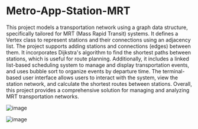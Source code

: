 # Metro-App-Station-MRT

This project models a transportation network using a graph data structure, specifically tailored for MRT (Mass Rapid Transit) systems. It defines a Vertex class to represent stations and their connections using an adjacency list. The project supports adding stations and connections (edges) between them. It incorporates Dijkstra's algorithm to find the shortest paths between stations, which is useful for route planning. Additionally, it includes a linked list-based scheduling system to manage and display transportation events, and uses bubble sort to organize events by departure time. The terminal-based user interface allows users to interact with the system, view the station network, and calculate the shortest routes between stations. Overall, this project provides a comprehensive solution for managing and analyzing MRT transportation networks.

![image](https://github.com/AdySU22/Metro-App-Station-MRT/assets/143525256/58afbcc8-026b-4f92-adba-177c79f9b694)

![image](https://github.com/AdySU22/Metro-App-Station-MRT/assets/143525256/a7b2a672-6138-42a9-a106-5059a34d207f)






